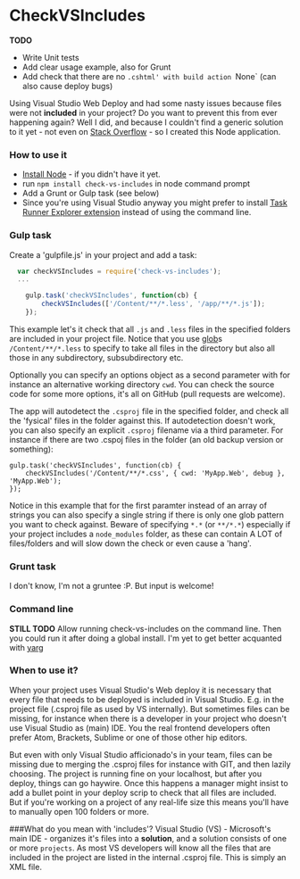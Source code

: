 ﻿CheckVSIncludes
===============

**TODO**

 - Write Unit tests
 - Add clear usage example, also for Grunt
 - Add check that there are no `.cshtml' with build action `None` (can also cause deploy bugs)

Using Visual Studio Web Deploy and had some nasty issues because files were not **included** in your project?
Do you want to prevent this from ever happening again? Well I did, and because I couldn't find a generic solution to it yet - not even on [Stack Overflow](http://stackoverflow.com/questions/7271471/how-do-i-find-files-that-are-missing-from-visual-studio-projects) - so I created this Node application.

### How to use it
- [Install Node](https://nodejs.org) - if you didn't have it yet.
- run `npm install check-vs-includes` in node command prompt
- Add a Grunt or Gulp task (see below)
- Since you're using Visual Studio anyway you might prefer to install  [Task Runner Explorer extension](https://visualstudiogallery.msdn.microsoft.com/8e1b4368-4afb-467a-bc13-9650572db708) instead of using the command line.

### Gulp task
Create a 'gulpfile.js' in your project and add a task: 

```javascript
  var checkVSIncludes = require('check-vs-includes');
  ...

    gulp.task('checkVSIncludes', function(cb) {
        checkVSIncludes(['/Content/**/*.less', '/app/**/*.js']);
    });
```

This example let's it check that all `.js` and `.less` files in the specified folders are included in your project file. Notice that you use [glob](https://github.com/isaacs/node-glob)s `/Content/**/*.less` to specify to take all files in the directory but also all those in any subdirectory, subsubdirectory etc.

Optionally you can specify an options object as a second parameter with for instance an alternative working directory `cwd`. You can check the source code for some more options, it's all on GitHub (pull requests are welcome).

The app will autodetect the `.csproj` file in the specified folder, and check all the 'fysical' files in the folder against this. If autodetection doesn't work, you can also specify an explicit `.csproj` filename via a third parameter. For instance if there are two .cspoj files in the folder (an old backup version or something):

    gulp.task('checkVSIncludes', function(cb) {
        checkVSIncludes('/Content/**/*.css', { cwd: 'MyApp.Web', debug }, 'MyApp.Web');
    });

Notice in this example that for the first paramter instead of an array of strings you can also specify a single string if there is only one glob pattern you want to check against. Beware of specifying `*.*` (or `**/*.*`) especially if your project includes a `node_modules` folder, as these can contain A LOT of files/folders and will slow down the check or even cause a 'hang'.

### Grunt task
I don't know, I'm not a gruntee :P. But input is welcome!

### Command line
**STILL TODO** Allow running check-vs-includes on the command line.
Then you could run it after doing a global install.
I'm yet to get better acquanted with [yarg](https://www.npmjs.com/package/yargs)

### When to use it?
When your project uses Visual Studio's Web deploy it is necessary that every file that needs to be deployed is included in Visual Studio. E.g. in the project file (.csproj file as used by VS internally). But sometimes files can be missing, for instance when there is a developer in your project who doesn't use Visual Studio as (main) IDE. You the real frontend developers often prefer Atom, Brackets, Sublime or one of those other hip editors.

But even with only Visual Studio afficionado's in your team, files can be missing due to merging the .csproj files for instance with GIT, and then lazily choosing. The project is running fine on your localhost, but after you deploy, things can go haywire. Once this happens a manager might insist to add a bullet point in your deploy scrip to check that all files are included. But if you're working on a project of any real-life size this means you'll have to manually open 100 folders or more.

###What do you mean with 'includes'?
Visual Studio (VS) - Microsoft's main IDE - organizes it's files into a **solution**, and a solution consists of one or more `projects`. As most VS developers will know all the files that are included in the project are listed in the internal .csproj file. This is simply an XML file.

